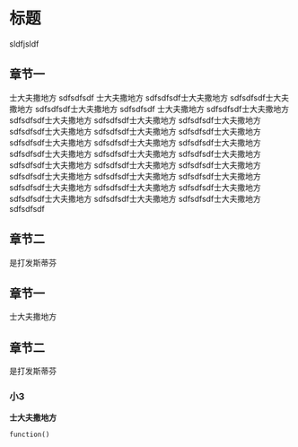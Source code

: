 # 标题
sldfjsldf 
## 章节一
士大夫撒地方
sdfsdfsdf
士大夫撒地方
sdfsdfsdf士大夫撒地方
sdfsdfsdf士大夫撒地方
sdfsdfsdf士大夫撒地方
sdfsdfsdf
士大夫撒地方
sdfsdfsdf士大夫撒地方
sdfsdfsdf士大夫撒地方
sdfsdfsdf士大夫撒地方
sdfsdfsdf士大夫撒地方
sdfsdfsdf士大夫撒地方
sdfsdfsdf士大夫撒地方
sdfsdfsdf士大夫撒地方
sdfsdfsdf士大夫撒地方
sdfsdfsdf士大夫撒地方
sdfsdfsdf士大夫撒地方
sdfsdfsdf士大夫撒地方
sdfsdfsdf士大夫撒地方
sdfsdfsdf士大夫撒地方
sdfsdfsdf士大夫撒地方
sdfsdfsdf士大夫撒地方
sdfsdfsdf士大夫撒地方
sdfsdfsdf士大夫撒地方
sdfsdfsdf士大夫撒地方
sdfsdfsdf士大夫撒地方
sdfsdfsdf士大夫撒地方
sdfsdfsdf士大夫撒地方
sdfsdfsdf士大夫撒地方
sdfsdfsdf士大夫撒地方
sdfsdfsdf士大夫撒地方
sdfsdfsdf士大夫撒地方
sdfsdfsdf
## 章节二
是打发斯蒂芬
## 章节一
士大夫撒地方
## 章节二
是打发斯蒂芬
### 小3

**士大夫撒地方**
```
function()
```